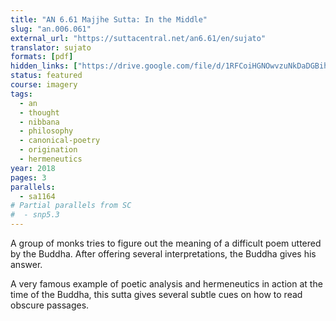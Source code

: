 ```yaml
---
title: "AN 6.61 Majjhe Sutta: In the Middle"
slug: "an.006.061"
external_url: "https://suttacentral.net/an6.61/en/sujato"
translator: sujato
formats: [pdf]
hidden_links: ["https://drive.google.com/file/d/1RFCoiHGNOwvzuNkDaDGBihWXbXeJ2uzw/view?usp=drivesdk"]
status: featured
course: imagery
tags:
  - an
  - thought
  - nibbana
  - philosophy
  - canonical-poetry
  - origination
  - hermeneutics
year: 2018
pages: 3
parallels:
  - sa1164
# Partial parallels from SC
#  - snp5.3
---
```


A group of monks tries to figure out the meaning of a difficult poem uttered by the Buddha. After offering several interpretations, the Buddha gives his answer.

A very famous example of poetic analysis and hermeneutics in action at the time of the Buddha, this sutta gives several subtle cues on how to read obscure passages.
